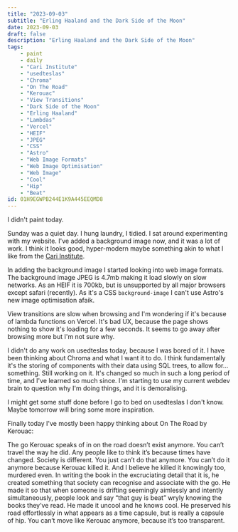 ```yaml
---
title: "2023-09-03"
subtitle: "Erling Haaland and the Dark Side of the Moon"
date: 2023-09-03
draft: false
description: "Erling Haaland and the Dark Side of the Moon"
tags:
    - paint
    - daily
    - "Cari Institute"
    - "usedteslas"
    - "Chroma"
    - "On The Road"
    - "Kerouac"
    - "View Transitions"
    - "Dark Side of the Moon"
    - "Erling Haaland"
    - "Lambdas"
    - "Vercel"
    - "HEIF"
    - "JPEG"
    - "CSS"
    - "Astro"
    - "Web Image Formats"
    - "Web Image Optimisation"
    - "Web Image"
    - "Cool"
    - "Hip"
    - "Beat"
id: 01H9EGWPB244E1K9A445EEQMD8
---
```


I didn't paint today.

Sunday was a quiet day. I hung laundry, I tidied. I sat around experimenting with my website. I've added a background image now, and it was a lot of work. I think it looks good, hyper-modern maybe something akin to what I like from the [Cari Institute](https://cari.institute/).

In adding the background image I started looking into web image formats. The background image JPEG is 4.7mb making it load slowly on slow networks. As an HEIF it is 700kb, but is unsupported by all major browsers except safari (recently). As it's a CSS `background-image` I can't use Astro's new image optimisation afaik.

View transitions are slow when browsing and I'm wondering if it's because of lambda functions on Vercel. It's bad UX, because the page shows nothing to show it's loading for a few seconds. It seems to go away after browsing more but I'm not sure why. 

I didn't do any work on usedteslas today, because I was bored of it. I have been thinking about Chroma and what I want it to do. I think fundamentally it's the storing of components with their data using SQL trees, to allow for... something. Still working on it. It's changed so much in such a long period of time, and I've learned so much since. I'm starting to use my current webdev brain to question why I'm doing things, and it is demoralising.

I might get some stuff done before I go to bed on usedteslas I don't know. Maybe tomorrow will bring some more inspiration.

Finally today I've mostly been happy thinking about On The Road by Kerouac:

The go Kerouac speaks of in on the road doesn’t exist anymore. You can’t travel the way he did. Any people like to think it’s because times have changed. Society is different. You just can’t do that anymore. You can’t do it anymore because Kerouac killed it. And I believe he killed it knowingly too, murdered even. In writing the book in the excruciating detail that it is, he created something that society can recognise and associate with the go. He made it so that when someone is drifting seemingly aimlessly and intently simultaneously, people look and say “that guy is beat” wryly knowing the books they’ve read. He made it uncool and he knows cool. He preserved his road effortlessly in what appears as a time capsule, but is really a capsule of hip. You can’t move like Kerouac anymore, because it’s too transparent. 

